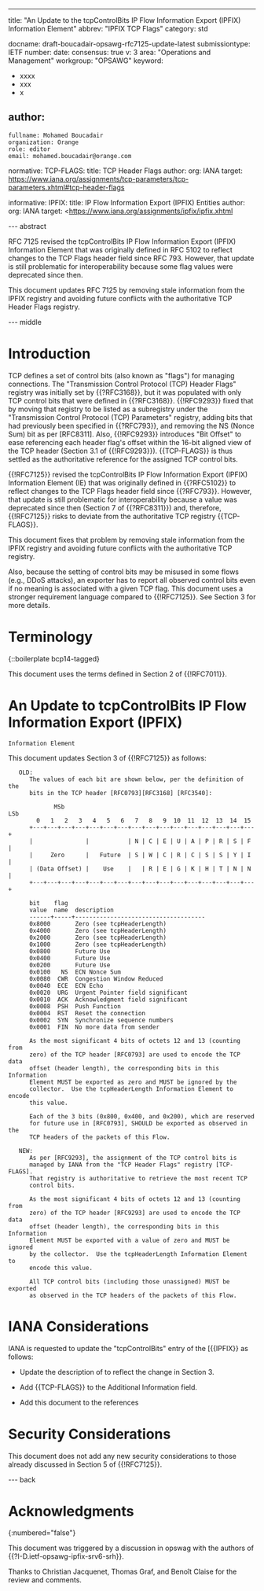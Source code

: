 ---
title: "An Update to the tcpControlBits IP Flow Information Export (IPFIX) Information Element"
abbrev: "IPFIX TCP Flags"
category: std

docname: draft-boucadair-opsawg-rfc7125-update-latest
submissiontype: IETF
number:
date:
consensus: true
v: 3
area: "Operations and Management"
workgroup: "OPSAWG"
keyword:
 - xxxx
 - xxx
 - x

author:
 -
    fullname: Mohamed Boucadair
    organization: Orange
    role: editor
    email: mohamed.boucadair@orange.com

normative:
  TCP-FLAGS:
    title: TCP Header Flags
    author:
      org: IANA
    target: https://www.iana.org/assignments/tcp-parameters/tcp-parameters.xhtml#tcp-header-flags

informative:
  IPFIX:
    title: IP Flow Information Export (IPFIX) Entities
    author:
      org: IANA
    target: <https://www.iana.org/assignments/ipfix/ipfix.xhtml

--- abstract

   RFC 7125 revised the tcpControlBits IP Flow Information Export
   (IPFIX) Information Element that was originally defined in RFC 5102
   to reflect changes to the TCP Flags header field since RFC 793.
   However, that update is still problematic for interoperability
   because some flag values were deprecated since then.

   This document updates RFC 7125 by removing stale information from the
   IPFIX registry and avoiding future conflicts with the authoritative
   TCP Header Flags registry.

--- middle

#  Introduction

   TCP defines a set of control bits (also known as "flags") for
   managing connections.  The "Transmission Control Protocol (TCP)
   Header Flags" registry was initially set by {{?RFC3168}}, but it was
   populated with only TCP control bits that were defined in {{?RFC3168}}.
   {{!RFC9293}} fixed that by moving that registry to be listed as a
   subregistry under the "Transmission Control Protocol (TCP)
   Parameters" registry, adding bits that had previously been specified
   in {{?RFC793}}, and removing the NS (Nonce Sum) bit as per [RFC8311].
   Also, {{!RFC9293}}  introduces "Bit Offset" to ease referencing each
   header flag's offset within the 16-bit aligned view of the TCP header
   (Section 3.1 of {{!RFC9293}}).  {{TCP-FLAGS}} is thus settled as the
   authoritative reference for the assigned TCP control bits.

   {{!RFC7125}} revised the tcpControlBits IP Flow Information Export
   (IPFIX) Information Element (IE) that was originally defined in
   {{?RFC5102}} to reflect changes to the TCP Flags header field since
   {{?RFC793}}.  However, that update is still problematic for
   interoperability because a value was deprecated since then (Section 7
   of {{?RFC8311}}) and, therefore, {{!RFC7125}} risks to deviate from the
   authoritative TCP registry {{TCP-FLAGS}}.

   This document fixes that problem by removing stale information from
   the IPFIX registry and avoiding future conflicts with the
   authoritative TCP registry.

   Also, because the setting of control bits may be misused in some
   flows (e.g., DDoS attacks), an exporter has to report all observed
   control bits even if no meaning is associated with a given TCP flag.
   This document uses a stronger requirement language compared to
   {{!RFC7125}}.  See Section 3 for more details.

#  Terminology

{::boilerplate bcp14-tagged}

   This document uses the terms defined in Section 2 of {{!RFC7011}}.

#  An Update to tcpControlBits IP Flow Information Export (IPFIX)
    Information Element

   This document updates Section 3 of {{!RFC7125}} as follows:

~~~~
   OLD:
      The values of each bit are shown below, per the definition of the
      bits in the TCP header [RFC0793][RFC3168] [RFC3540]:

             MSb                                                         LSb
        0   1   2   3   4   5   6   7   8   9  10  11  12  13  14  15
      +---+---+---+---+---+---+---+---+---+---+---+---+---+---+---+---+
      |               |           | N | C | E | U | A | P | R | S | F |
      |     Zero      |   Future  | S | W | C | R | C | S | S | Y | I |
      | (Data Offset) |    Use    |   | R | E | G | K | H | T | N | N |
      +---+---+---+---+---+---+---+---+---+---+---+---+---+---+---+---+

      bit    flag
      value  name  description
      ------+-----+-------------------------------------
      0x8000       Zero (see tcpHeaderLength)
      0x4000       Zero (see tcpHeaderLength)
      0x2000       Zero (see tcpHeaderLength)
      0x1000       Zero (see tcpHeaderLength)
      0x0800       Future Use
      0x0400       Future Use
      0x0200       Future Use
      0x0100   NS  ECN Nonce Sum
      0x0080  CWR  Congestion Window Reduced
      0x0040  ECE  ECN Echo
      0x0020  URG  Urgent Pointer field significant
      0x0010  ACK  Acknowledgment field significant
      0x0008  PSH  Push Function
      0x0004  RST  Reset the connection
      0x0002  SYN  Synchronize sequence numbers
      0x0001  FIN  No more data from sender

      As the most significant 4 bits of octets 12 and 13 (counting from
      zero) of the TCP header [RFC0793] are used to encode the TCP data
      offset (header length), the corresponding bits in this Information
      Element MUST be exported as zero and MUST be ignored by the
      collector.  Use the tcpHeaderLength Information Element to encode
      this value.

      Each of the 3 bits (0x800, 0x400, and 0x200), which are reserved
      for future use in [RFC0793], SHOULD be exported as observed in the
      TCP headers of the packets of this Flow.
~~~~

~~~~
   NEW:
      As per [RFC9293], the assignment of the TCP control bits is
      managed by IANA from the "TCP Header Flags" registry [TCP-FLAGS].
      That registry is authoritative to retrieve the most recent TCP
      control bits.

      As the most significant 4 bits of octets 12 and 13 (counting from
      zero) of the TCP header [RFC9293] are used to encode the TCP data
      offset (header length), the corresponding bits in this Information
      Element MUST be exported with a value of zero and MUST be ignored
      by the collector.  Use the tcpHeaderLength Information Element to
      encode this value.

      All TCP control bits (including those unassigned) MUST be exported
      as observed in the TCP headers of the packets of this Flow.
~~~~


#  IANA Considerations

   IANA is requested to update the "tcpControlBits" entry of the [{{IPFIX}}
   as follows:

   *  Update the description of to reflect the change in Section 3.

   *  Add {{TCP-FLAGS}} to the Additional Information field.

   *  Add this document to the references

# Security Considerations

   This document does not add any new security considerations to those
   already discussed in Section 5 of {{!RFC7125}}.

--- back

# Acknowledgments
{:numbered="false"}

   This document was triggered by a discussion in opswag with the
   authors of {{?I-D.ietf-opsawg-ipfix-srv6-srh}}.

   Thanks to Christian Jacquenet, Thomas Graf, and Benoît Claise for the
   review and comments.
